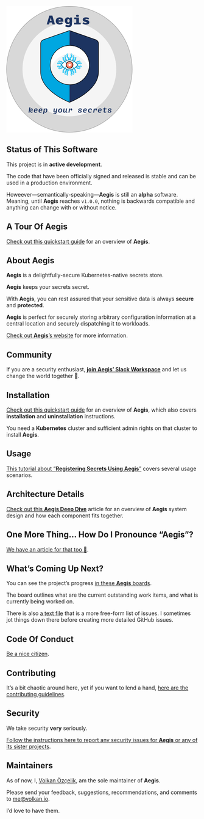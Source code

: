 ![Aegis](assets/aegis-banner.png "Aegis")

[spire]: https://spiffe.io/ "SPIFFE: Secure Production Identity Framework for Everyone"

## Status of This Software

This project is in **active development**.

The code that have been officially signed and released is stable
and can be used in a production environment.

Howeever—semantically-speaking—**Aegis** is still an **alpha** software.
Meaning, until **Aegis** reaches `v1.0.0`, nothing is backwards compatible 
and anything can change with or without notice.

## A Tour Of Aegis

[Check out this quickstart guide][quickstart] for an overview of **Aegis**.

[quickstart]: https://aegis.z2h.dev/docs/

## About Aegis

**Aegis** is a delightfully-secure Kubernetes-native secrets store.

**Aegis** keeps your secrets secret. 

With **Aegis**, you can rest assured that your 
sensitive data is always **secure** and **protected**. 

**Aegis** is perfect for securely storing arbitrary configuration information at a 
central location and securely dispatching it to workloads.

[Check out **Aegis**’s website][aegis-web] for more information.

[aegis-web]: https://aegis.z2h.dev/

## Community

If you are a security enthusiast, [**join Aegis’ Slack Workspace**][slack-invite]
and let us change the world together 🤘.

[slack-invite]: https://join.slack.com/t/aegis-6n41813/shared_invite/zt-1myzqdi6t-jTvuRd1zDLbHX0gN8VkCqg "Join aegis.slack.com"

## Installation

[Check out this quickstart guide][quickstart] for an overview of **Aegis**,
which also covers **installation** and **uninstallation** instructions.

[quickstart]: https://aegis.z2h.dev/docs/

You need a **Kubernetes** cluster and sufficient admin rights on that cluster to
install **Aegis**.

## Usage

[This tutorial about “**Registering Secrets Using Aegis**”][register] covers
several usage scenarios.

[register]: https://aegis.z2h.dev/docs/register/

## Architecture Details

[Check out this **Aegis Deep Dive**][deep-dive] article for an overview
of **Aegis** system design and how each component fits together.

[deep-dive]: https://aegis.z2h.dev/docs/architecture/

## One More Thing… How Do I Pronounce “Aegis”?

[We have an article for that too 🙂][pronounce].

[pronounce]: https://aegis.z2h.dev/docs/pronunciation/

## What’s Coming Up Next?

You can see the project’s progress [in these **Aegis** boards][mdp].

The board outlines what are the current outstanding work items, and what is
currently being worked on.

[mdp]: https://github.com/zerotohero-dev/aegis/projects?query=is%3Aopen

There is also [a text file](aegis.txt) that is a more free-form list of
issues. I sometimes jot things down there before creating more detailed GitHub
issues.

[todo-txt]: https://github.com/todotxt "todo.txt"

## Code Of Conduct

[Be a nice citizen](CODE_OF_CONDUCT.md).

## Contributing

It’s a bit chaotic around here, yet if you want to lend a hand,
[here are the contributing guidelines](CONTRIBUTING.md).

## Security

We take security **very** seriously.

[Follow the instructions here to report any security issues for **Aegis**
or any of its sister projects](SECURITY.md).

## Maintainers

As of now, I, [Volkan Özçelik][me], am the sole maintainer of **Aegis**.

[me]: https://github.com/v0lkan "Volkan Özçelik"

Please send your feedback, suggestions, recommendations, and comments to
[me@volkan.io](mailto:me@volkan.io). 

I’d love to have them.
